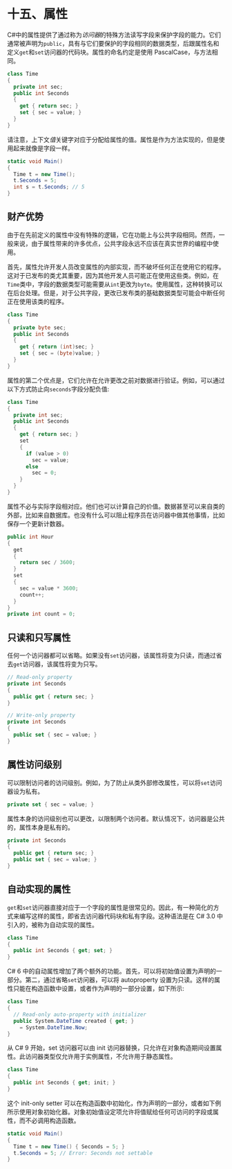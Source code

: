 # 十五、属性

C#中的属性提供了通过称为*访问器*的特殊方法读写字段来保护字段的能力。它们通常被声明为`public`，具有与它们要保护的字段相同的数据类型，后跟属性名和定义`get`和`set`访问器的代码块。属性的命名约定是使用 PascalCase，与方法相同。

```cs
class Time
{
  private int sec;
  public int Seconds
  {
    get { return sec; }
    set { sec = value; }
  }
}

```

请注意，上下文*值*关键字对应于分配给属性的值。属性是作为方法实现的，但是使用起来就像是字段一样。

```cs
static void Main()
{
  Time t = new Time();
  t.Seconds = 5;
  int s = t.Seconds; // 5
}

```

## 财产优势

由于在先前定义的属性中没有特殊的逻辑，它在功能上与公共字段相同。然而，一般来说，由于属性带来的许多优点，公共字段永远不应该在真实世界的编程中使用。

首先，属性允许开发人员改变属性的内部实现，而不破坏任何正在使用它的程序。这对于已发布的类尤其重要，因为其他开发人员可能正在使用这些类。例如，在`Time`类中，字段的数据类型可能需要从`int`更改为`byte`。使用属性，这种转换可以在后台处理。但是，对于公共字段，更改已发布类的基础数据类型可能会中断任何正在使用该类的程序。

```cs
class Time
{
  private byte sec;
  public int Seconds
  {
    get { return (int)sec; }
    set { sec = (byte)value; }
  }
}

```

属性的第二个优点是，它们允许在允许更改之前对数据进行验证。例如，可以通过以下方式防止向`seconds`字段分配负值:

```cs
class Time
{
  private int sec;
  public int Seconds
  {
    get { return sec; }
    set
    {
      if (value > 0)
        sec = value;
      else
        sec = 0;
    }
  }
}

```

属性不必与实际字段相对应。他们也可以计算自己的价值。数据甚至可以来自类的外部，比如来自数据库。也没有什么可以阻止程序员在访问器中做其他事情，比如保存一个更新计数器。

```cs
public int Hour
{
  get
  {
    return sec / 3600;
  }
  set
  {
    sec = value * 3600;
    count++;
  }
}
private int count = 0;

```

## 只读和只写属性

任何一个访问器都可以省略。如果没有`set`访问器，该属性将变为只读，而通过省去`get`访问器，该属性将变为只写。

```cs
// Read-only property
private int Seconds
{
  public get { return sec; }
}

// Write-only property
private int Seconds
{
  public set { sec = value; }
}

```

## 属性访问级别

可以限制访问者的访问级别。例如，为了防止从类外部修改属性，可以将`set`访问器设为私有。

```cs
private set { sec = value; }

```

属性本身的访问级别也可以更改，以限制两个访问者。默认情况下，访问器是公共的，属性本身是私有的。

```cs
private int Seconds
{
  public get { return sec; }
  public set { sec = value; }
}

```

## 自动实现的属性

`get`和`set`访问器直接对应于一个字段的属性是很常见的。因此，有一种简化的方式来编写这样的属性，即省去访问器代码块和私有字段。这种语法是在 C# 3.0 中引入的，被称为自动实现的属性。

```cs
class Time
{
  public int Seconds { get; set; }
}

```

C# 6 中的自动属性增加了两个额外的功能。首先，可以将初始值设置为声明的一部分。第二，通过省略`set`访问器，可以将 autoproperty 设置为只读。这样的属性只能在构造函数中设置，或者作为声明的一部分设置，如下所示:

```cs
class Time
{
  // Read-only auto-property with initializer
  public System.DateTime created { get; }
    = System.DateTime.Now;
}

```

从 C# 9 开始，set 访问器可以由 init 访问器替换，只允许在对象构造期间设置属性。此访问器类型仅允许用于实例属性，不允许用于静态属性。

```cs
class Time
{
  public int Seconds { get; init; }
}

```

这个 init-only setter 可以在构造函数中初始化，作为声明的一部分，或者如下例所示使用对象初始化器。对象初始值设定项允许将值赋给任何可访问的字段或属性，而不必调用构造函数。

```cs
static void Main()
{
  Time t = new Time() { Seconds = 5; }
  t.Seconds = 5; // Error: Seconds not settable
}

```